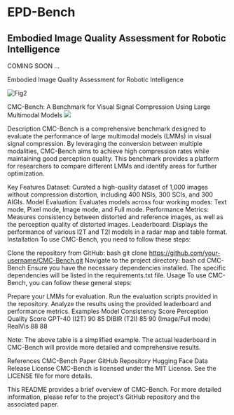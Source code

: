 # EPD-Bench
## Embodied Image Quality Assessment for Robotic Intelligence

COMING SOON
...

Embodied Image Quality Assessment for Robotic Intelligence

![Fig2](https://github.com/user-attachments/assets/9a530bfe-8968-4bd0-bce5-8544100bd7d9)

CMC-Bench: A Benchmark for Visual Signal Compression Using Large Multimodal Models
<img src="https://via.placeholder.com/150" /> <!-- 占位符图片，实际使用时请替换为真实Logo -->

Description
CMC-Bench is a comprehensive benchmark designed to evaluate the performance of large multimodal models (LMMs) in visual signal compression. By leveraging the conversion between multiple modalities, CMC-Bench aims to achieve high compression rates while maintaining good perception quality. This benchmark provides a platform for researchers to compare different LMMs and identify areas for further optimization.

Key Features
Dataset: Curated a high-quality dataset of 1,000 images without compression distortion, including 400 NSIs, 300 SCIs, and 300 AIGIs.
Model Evaluation: Evaluates models across four working modes: Text mode, Pixel mode, Image mode, and Full mode.
Performance Metrics: Measures consistency between distorted and reference images, as well as the perception quality of distorted images.
Leaderboard: Displays the performance of various I2T and T2I models in a radar map and table format.
Installation
To use CMC-Bench, you need to follow these steps:

Clone the repository from GitHub:
bash
git clone https://github.com/your-username/CMC-Bench.git
Navigate to the project directory:
bash
cd CMC-Bench
Ensure you have the necessary dependencies installed. The specific dependencies will be listed in the requirements.txt file.
Usage
To use CMC-Bench, you can follow these general steps:

Prepare your LMMs for evaluation.
Run the evaluation scripts provided in the repository.
Analyze the results using the provided leaderboard and performance metrics.
Examples
Model	Consistency Score	Perception Quality Score
GPT-40 (I2T)	90	85
DIBIR (T2I)	85	90 (Image/Full mode)
RealVis	88	88

Note: The above table is a simplified example. The actual leaderboard in CMC-Bench will provide more detailed and comprehensive results.

References
CMC-Bench Paper
GitHub Repository
Hugging Face Data Release
License
CMC-Bench is licensed under the MIT License. See the LICENSE file for more details.

This README provides a brief overview of CMC-Bench. For more detailed information, please refer to the project's GitHub repository and the associated paper.
